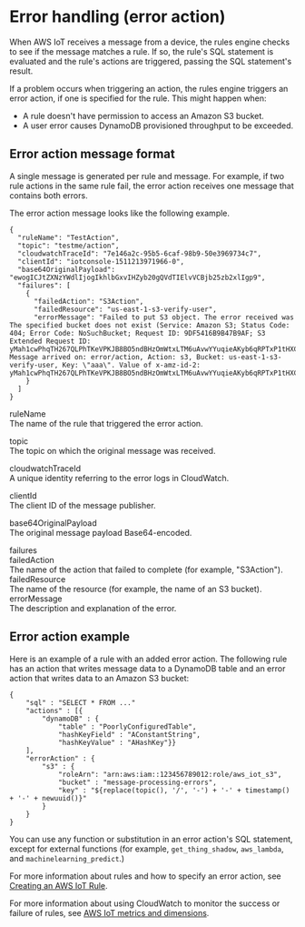 # Error handling \(error action\)<a name="rule-error-handling"></a>

When AWS IoT receives a message from a device, the rules engine checks to see if the message matches a rule\. If so, the rule's SQL statement is evaluated and the rule's actions are triggered, passing the SQL statement's result\. 

If a problem occurs when triggering an action, the rules engine triggers an error action, if one is specified for the rule\. This might happen when:
+ A rule doesn't have permission to access an Amazon S3 bucket\.
+ A user error causes DynamoDB provisioned throughput to be exceeded\.

## Error action message format<a name="rule-error-message-format"></a>

A single message is generated per rule and message\. For example, if two rule actions in the same rule fail, the error action receives one message that contains both errors\.

The error action message looks like the following example\.

```
{
  "ruleName": "TestAction",
  "topic": "testme/action",
  "cloudwatchTraceId": "7e146a2c-95b5-6caf-98b9-50e3969734c7",
  "clientId": "iotconsole-1511213971966-0",
  "base64OriginalPayload": "ewogICJtZXNzYWdlIjogIkhlbGxvIHZyb20gQVdTIElvVCBjb25zb2xlIgp9",
  "failures": [
    {
      "failedAction": "S3Action",
      "failedResource": "us-east-1-s3-verify-user",
      "errorMessage": "Failed to put S3 object. The error received was The specified bucket does not exist (Service: Amazon S3; Status Code: 404; Error Code: NoSuchBucket; Request ID: 9DF5416B9B47B9AF; S3 Extended Request ID: yMah1cwPhqTH267QLPhTKeVPKJB8BO5ndBHzOmWtxLTM6uAvwYYuqieAKyb6qRPTxP1tHXCoR4Y=). Message arrived on: error/action, Action: s3, Bucket: us-east-1-s3-verify-user, Key: \"aaa\". Value of x-amz-id-2: yMah1cwPhqTH267QLPhTKeVPKJB8BO5ndBHzOmWtxLTM6uAvwYYuqieAKyb6qRPTxP1tHXCoR4Y="
    }
  ]
}
```

ruleName  
The name of the rule that triggered the error action\.

topic  
The topic on which the original message was received\.

cloudwatchTraceId  
A unique identity referring to the error logs in CloudWatch\.

clientId  
The client ID of the message publisher\.

base64OriginalPayload  
The original message payload Base64\-encoded\.

failures    
failedAction  
The name of the action that failed to complete \(for example, "S3Action"\)\.  
failedResource  
The name of the resource \(for example, the name of an S3 bucket\)\.  
errorMessage  
The description and explanation of the error\.

## Error action example<a name="rule-error-example"></a>

Here is an example of a rule with an added error action\. The following rule has an action that writes message data to a DynamoDB table and an error action that writes data to an Amazon S3 bucket:

```
{
    "sql" : "SELECT * FROM ..."
    "actions" : [{ 
        "dynamoDB" : {
            "table" : "PoorlyConfiguredTable",
            "hashKeyField" : "AConstantString",
            "hashKeyValue" : "AHashKey"}}
    ],
    "errorAction" : { 
        "s3" : {
            "roleArn": "arn:aws:iam::123456789012:role/aws_iot_s3",
            "bucket" : "message-processing-errors",
            "key" : "${replace(topic(), '/', '-') + '-' + timestamp() + '-' + newuuid()}"
        }
    }
}
```

You can use any function or substitution in an error action's SQL statement, except for external functions \(for example, `get_thing_shadow`, `aws_lambda`, and `machinelearning_predict`\.\)

For more information about rules and how to specify an error action, see [Creating an AWS IoT Rule](https://docs.aws.amazon.com/iot/latest/developerguide/iot-create-rule.html)\.

For more information about using CloudWatch to monitor the success or failure of rules, see [AWS IoT metrics and dimensions](metrics_dimensions.md)\.